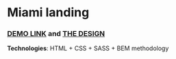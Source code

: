 # Miami landing
### [DEMO LINK](https://jojnajbude.github.io/miami-landing/) and [THE DESIGN](https://www.figma.com/file/nHz8bflIwJaWP3P99vKTH5/miami_home_new)
**Technologies**: HTML + CSS + SASS + BEM methodology
